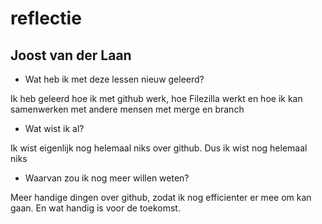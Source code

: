 # reflectie


















## Joost van der Laan

* Wat heb ik met deze lessen nieuw geleerd?

Ik heb geleerd hoe ik met github werk, hoe Filezilla werkt en hoe ik kan samenwerken met andere mensen met merge en branch

* Wat wist ik al?

Ik wist eigenlijk nog helemaal niks over github. Dus ik wist nog helemaal niks

* Waarvan zou ik nog meer willen weten?

Meer handige dingen over github, zodat ik nog efficienter er mee om kan gaan. En wat handig is voor de toekomst. 

